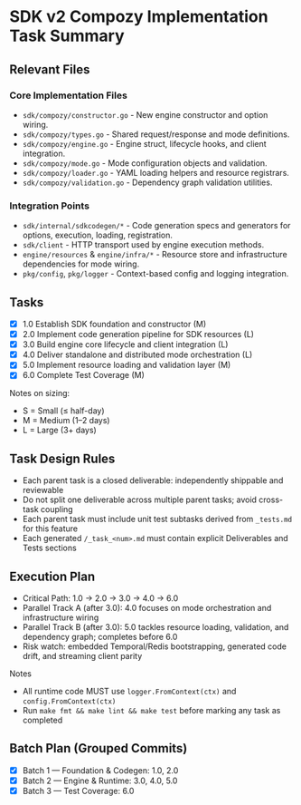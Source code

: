 # SDK v2 Compozy Implementation Task Summary

## Relevant Files

### Core Implementation Files

- `sdk/compozy/constructor.go` - New engine constructor and option wiring.
- `sdk/compozy/types.go` - Shared request/response and mode definitions.
- `sdk/compozy/engine.go` - Engine struct, lifecycle hooks, and client integration.
- `sdk/compozy/mode.go` - Mode configuration objects and validation.
- `sdk/compozy/loader.go` - YAML loading helpers and resource registrars.
- `sdk/compozy/validation.go` - Dependency graph validation utilities.

### Integration Points

- `sdk/internal/sdkcodegen/*` - Code generation specs and generators for options, execution, loading, registration.
- `sdk/client` - HTTP transport used by engine execution methods.
- `engine/resources` & `engine/infra/*` - Resource store and infrastructure dependencies for mode wiring.
- `pkg/config`, `pkg/logger` - Context-based config and logging integration.

## Tasks

- [x] 1.0 Establish SDK foundation and constructor (M)
- [x] 2.0 Implement code generation pipeline for SDK resources (L)
- [x] 3.0 Build engine core lifecycle and client integration (L)
- [x] 4.0 Deliver standalone and distributed mode orchestration (L)
- [x] 5.0 Implement resource loading and validation layer (M)
- [x] 6.0 Complete Test Coverage (M)

Notes on sizing:

- S = Small (≤ half-day)
- M = Medium (1–2 days)
- L = Large (3+ days)

## Task Design Rules

- Each parent task is a closed deliverable: independently shippable and reviewable
- Do not split one deliverable across multiple parent tasks; avoid cross-task coupling
- Each parent task must include unit test subtasks derived from `_tests.md` for this feature
- Each generated `/_task_<num>.md` must contain explicit Deliverables and Tests sections

## Execution Plan

- Critical Path: 1.0 → 2.0 → 3.0 → 4.0 → 6.0
- Parallel Track A (after 3.0): 4.0 focuses on mode orchestration and infrastructure wiring
- Parallel Track B (after 3.0): 5.0 tackles resource loading, validation, and dependency graph; completes before 6.0
- Risk watch: embedded Temporal/Redis bootstrapping, generated code drift, and streaming client parity

Notes

- All runtime code MUST use `logger.FromContext(ctx)` and `config.FromContext(ctx)`
- Run `make fmt && make lint && make test` before marking any task as completed

## Batch Plan (Grouped Commits)

- [x] Batch 1 — Foundation & Codegen: 1.0, 2.0
- [x] Batch 2 — Engine & Runtime: 3.0, 4.0, 5.0
- [x] Batch 3 — Test Coverage: 6.0
